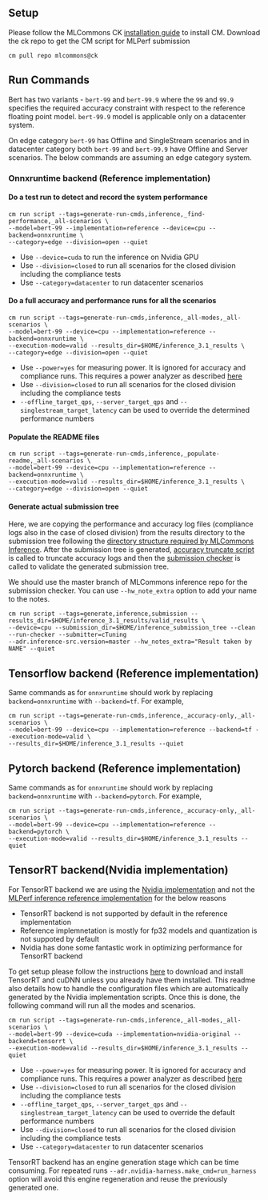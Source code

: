 ## Setup
Please follow the MLCommons CK [installation guide](https://github.com/mlcommons/ck/blob/master/docs/installation.md) to install CM.
Download the ck repo to get the CM script for MLPerf submission

```
cm pull repo mlcommons@ck
```

## Run Commands

Bert has two variants - `bert-99` and `bert-99.9` where the `99` and `99.9` specifies the required accuracy constraint with respect to the reference floating point model. `bert-99.9` model is applicable only on a datacenter system.

On edge category `bert-99` has Offline and SingleStream scenarios and in datacenter category both `bert-99` and `bert-99.9` have Offline and Server scenarios. The below commands are assuming an edge category system. 

### Onnxruntime backend (Reference implementation)

#### Do a test run to detect and record the system performance

```
cm run script --tags=generate-run-cmds,inference,_find-performance,_all-scenarios \
--model=bert-99 --implementation=reference --device=cpu --backend=onnxruntime \
--category=edge --division=open --quiet
```
* Use `--device=cuda` to run the inference on Nvidia GPU
* Use `--division=closed` to run all scenarios for the closed division including the compliance tests
* Use `--category=datacenter` to run datacenter scenarios

#### Do a full accuracy and performance runs for all the scenarios

```
cm run script --tags=generate-run-cmds,inference,_all-modes,_all-scenarios \
--model=bert-99 --device=cpu --implementation=reference --backend=onnxruntime \
--execution-mode=valid --results_dir=$HOME/inference_3.1_results \
--category=edge --division=open --quiet
```

* Use `--power=yes` for measuring power. It is ignored for accuracy and compliance runs. This requires a power analyzer as described [here](https://github.com/ctuning/mlcommons-ck/blob/master/docs/tutorials/mlperf-inference-power-measurement.md)
* Use `--division=closed` to run all scenarios for the closed division including the compliance tests
* `--offline_target_qps`, `--server_target_qps` and `--singlestream_target_latency` can be used to override the determined performance numbers

#### Populate the README files
```
cm run script --tags=generate-run-cmds,inference,_populate-readme,_all-scenarios \
--model=bert-99 --device=cpu --implementation=reference --backend=onnxruntime \
--execution-mode=valid --results_dir=$HOME/inference_3.1_results \
--category=edge --division=open --quiet
```

#### Generate actual submission tree

Here, we are copying the performance and accuracy log files (compliance logs also in the case of closed division) from the results directory to the submission tree following the [directory structure required by MLCommons Inference](https://github.com/mlcommons/policies/blob/master/submission_rules.adoc#inference-1). After the submission tree is generated, [accuracy truncate script](https://github.com/mlcommons/ck/tree/master/cm-mlops/script/truncate-mlperf-inference-accuracy-log) is called to truncate accuracy logs and then the [submission checker](https://github.com/mlcommons/ck/tree/master/cm-mlops/script/run-mlperf-inference-submission-checker) is called to validate the generated submission tree.

We should use the master branch of MLCommons inference repo for the submission checker. You can use `--hw_note_extra` option to add your name to the notes.
```
cm run script --tags=generate,inference,submission --results_dir=$HOME/inference_3.1_results/valid_results \
--device=cpu --submission_dir=$HOME/inference_submission_tree --clean --run-checker --submitter=cTuning 
--adr.inference-src.version=master --hw_notes_extra="Result taken by NAME" --quiet
```


## Tensorflow backend (Reference implementation)

Same commands as for `onnxruntime` should work by replacing `backend=onnxruntime` with `--backend=tf`. For example,

```
cm run script --tags=generate-run-cmds,inference,_accuracy-only,_all-scenarios \
--model=bert-99 --device=cpu --implementation=reference --backend=tf --execution-mode=valid \
--results_dir=$HOME/inference_3.1_results --quiet
```

## Pytorch backend (Reference implementation)

Same commands as for `onnxruntime` should work by replacing `backend=onnxruntime` with `--backend=pytorch`. For example,

```
cm run script --tags=generate-run-cmds,inference,_accuracy-only,_all-scenarios \
--model=bert-99 --device=cpu --implementation=reference --backend=pytorch \
--execution-mode=valid --results_dir=$HOME/inference_3.1_results --quiet
```

## TensorRT backend(Nvidia implementation)

For TensorRT backend we are using the [Nvidia implementation](https://github.com/ctuning/mlcommons-ck/tree/master/cm-mlops/script/reproduce-mlperf-inference-nvidia) and not the [MLPerf inference reference implementation](https://github.com/ctuning/mlcommons-ck/tree/master/cm-mlops/script/app-mlperf-inference-reference) for the below reasons
* TensorRT backend is not supported by default in the reference implementation
* Reference implemnetation is mostly for fp32 models and quantization is not suppoted by default
* Nvidia has done some fantastic work in optimizing performance for TensorRT backend

To get setup please follow the instructions [here](https://github.com/mlcommons/ck/blob/master/cm-mlops/script/reproduce-mlperf-inference-nvidia/README-about.md) to download and install TensorRT and cuDNN unless you already have them installed. This readme also details how to handle the configuration files which are automatically generated by the Nvidia implementation scripts. Once this is done, the following command will run all the modes and scenarios.

```
cm run script --tags=generate-run-cmds,inference,_all-modes,_all-scenarios \
--model=bert-99 --device=cuda --implementation=nvidia-original --backend=tensorrt \
--execution-mode=valid --results_dir=$HOME/inference_3.1_results --quiet
```

* Use `--power=yes` for measuring power. It is ignored for accuracy and compliance runs. This requires a power analyzer as described [here](https://github.com/ctuning/mlcommons-ck/blob/master/docs/tutorials/mlperf-inference-power-measurement.md)
* Use `--division=closed` to run all scenarios for the closed division including the compliance tests
* `--offline_target_qps`, `--server_target_qps` and `--singlestream_target_latency` can be used to override the default performance numbers
* Use `--division=closed` to run all scenarios for the closed division including the compliance tests
* Use `--category=datacenter` to run datacenter scenarios


TensorRT backend has an engine generation stage which can be time consuming. For repeated runs `--adr.nvidia-harness.make_cmd=run_harness` option will avoid this engine regeneration and reuse the previously generated one.


